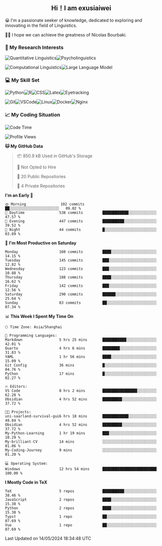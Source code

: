   

## <div align="center">Hi！I am exusiaiwei</div>  

😀 I'm a passionate seeker of knowledge, dedicated to exploring and innovating in the field of Linguistics.

🙋‍♂️ I hope we can achieve the greatness of Nicolas Bourbaki.

### 🔬 My Research Interests  

![Quantitative Linguistics](https://img.shields.io/badge/Quantitative%20Linguistics-%230072CC.svg?&style=for-the-badge&logo=appveyor&logoColor=white)![Psycholinguistics](https://img.shields.io/badge/Psycholinguistics-%2301a3a1.svg?&style=for-the-badge&logo=AWS%20Amplify&logoColor=white)

![Computational Linguistics](https://img.shields.io/badge/Computational%20Linguistics-%231877F2.svg?&style=for-the-badge&logo=Markdown&logoColor=white)![Large Language Model](https://img.shields.io/badge/Large%20Language%20Model-%23F76300.svg?&style=for-the-badge&logo=Android&logoColor=white)

### 💻 My Skill Set

![Python](https://img.shields.io/badge/Python-%2314354C.svg?style=for-the-badge&logo=python&logoColor=white&color=2AB3E3)![R](https://img.shields.io/badge/-R-276DC3?style=for-the-badge&logo=r&logoColor=white)![CSS](https://img.shields.io/badge/-CSS-1572B6?style=for-the-badge&logo=css3&logoColor=white)![Latex](https://img.shields.io/badge/-Latex-008080?style=for-the-badge&logo=latex&logoColor=white)![Eyetracking](https://img.shields.io/badge/Eyetracking-%230078D6?style=for-the-badge&logo=SearXNG&logoColor=#3050FF)

![Git](https://img.shields.io/badge/-Git-F05032?style=for-the-badge&logo=git&logoColor=white)![VSCode](https://img.shields.io/badge/-VSCode-007ACC?style=for-the-badge&logo=visual-studio-code&logoColor=white)![Linux](https://img.shields.io/badge/-Linux-FCC624?style=for-the-badge&logo=linux&logoColor=black)![Docker](https://img.shields.io/badge/-Docker-2496ED?style=for-the-badge&logo=docker&logoColor=white)![Nginx](https://img.shields.io/badge/-Nginx-009639?style=for-the-badge&logo=nginx&logoColor=white)

### 📈 My Coding Situation

<!--START_SECTION:waka-->
![Code Time](http://img.shields.io/badge/Code%20Time-134%20hrs%2031%20mins-blue)

![Profile Views](http://img.shields.io/badge/Profile%20Views-0-blue)

**🐱 My GitHub Data** 

> 📦 850.9 kB Used in GitHub's Storage 
 > 
> 🚫 Not Opted to Hire
 > 
> 📜 20 Public Repositories 
 > 
> 🔑 4 Private Repositories 
 > 
**I'm an Early 🐤** 

```text
🌞 Morning                102 commits         ██░░░░░░░░░░░░░░░░░░░░░░░   09.02 % 
🌆 Daytime                538 commits         ████████████░░░░░░░░░░░░░   47.57 % 
🌃 Evening                447 commits         ██████████░░░░░░░░░░░░░░░   39.52 % 
🌙 Night                  44 commits          █░░░░░░░░░░░░░░░░░░░░░░░░   03.89 % 
```
📅 **I'm Most Productive on Saturday** 

```text
Monday                   160 commits         ████░░░░░░░░░░░░░░░░░░░░░   14.15 % 
Tuesday                  145 commits         ███░░░░░░░░░░░░░░░░░░░░░░   12.82 % 
Wednesday                123 commits         ███░░░░░░░░░░░░░░░░░░░░░░   10.88 % 
Thursday                 188 commits         ████░░░░░░░░░░░░░░░░░░░░░   16.62 % 
Friday                   142 commits         ███░░░░░░░░░░░░░░░░░░░░░░   12.56 % 
Saturday                 290 commits         ██████░░░░░░░░░░░░░░░░░░░   25.64 % 
Sunday                   83 commits          ██░░░░░░░░░░░░░░░░░░░░░░░   07.34 % 
```


📊 **This Week I Spent My Time On** 

```text
🕑︎ Time Zone: Asia/Shanghai

💬 Programming Languages: 
Markdown                 5 hrs 25 mins       ███████████░░░░░░░░░░░░░░   42.01 % 
Quarto                   4 hrs 6 mins        ████████░░░░░░░░░░░░░░░░░   31.83 % 
YAML                     1 hr 56 mins        ████░░░░░░░░░░░░░░░░░░░░░   15.09 % 
Git Config               36 mins             █░░░░░░░░░░░░░░░░░░░░░░░░   04.76 % 
Python                   17 mins             █░░░░░░░░░░░░░░░░░░░░░░░░   02.27 % 

🔥 Editors: 
VS Code                  8 hrs 2 mins        ████████████████░░░░░░░░░   62.28 % 
Obsidian                 4 hrs 52 mins       █████████░░░░░░░░░░░░░░░░   37.72 % 

🐱‍💻 Projects: 
uni-saarland-survival-gui6 hrs 18 mins       ████████████░░░░░░░░░░░░░   48.84 % 
Obsidian                 4 hrs 52 mins       █████████░░░░░░░░░░░░░░░░   37.72 % 
My-Python-Learning       1 hr 19 mins        ███░░░░░░░░░░░░░░░░░░░░░░   10.29 % 
My-brilliant-CV          14 mins             ░░░░░░░░░░░░░░░░░░░░░░░░░   01.86 % 
My-Coding-Journey        9 mins              ░░░░░░░░░░░░░░░░░░░░░░░░░   01.20 % 

💻 Operating System: 
Windows                  12 hrs 54 mins      █████████████████████████   100.00 % 
```

**I Mostly Code in TeX** 

```text
TeX                      5 repos             ██████████░░░░░░░░░░░░░░░   38.46 % 
JavaScript               2 repos             ████░░░░░░░░░░░░░░░░░░░░░   15.38 % 
Python                   2 repos             ████░░░░░░░░░░░░░░░░░░░░░   15.38 % 
Typst                    1 repo              ██░░░░░░░░░░░░░░░░░░░░░░░   07.69 % 
Vue                      1 repo              ██░░░░░░░░░░░░░░░░░░░░░░░   07.69 % 
```




 Last Updated on 14/05/2024 18:34:48 UTC
<!--END_SECTION:waka-->
